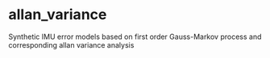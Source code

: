 # allan_variance
Synthetic IMU error models based on first order Gauss-Markov process and corresponding allan variance analysis
